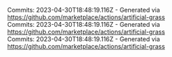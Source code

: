 Commits: 2023-04-30T18:48:19.116Z - Generated via https://github.com/marketplace/actions/artificial-grass
<br>
Commits: 2023-04-30T18:48:19.116Z - Generated via https://github.com/marketplace/actions/artificial-grass
<br>
Commits: 2023-04-30T18:48:19.116Z - Generated via https://github.com/marketplace/actions/artificial-grass
<br>
